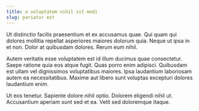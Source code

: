 ```yaml
---
title: a voluptatem nihil sit modi
slug: pariatur est
---
```


Ut distinctio facilis praesentium et ex accusamus quae. Qui quam qui dolores mollitia repellat asperiores maiores dolorum quia. Neque ut ipsa in et non. Dolor at quibusdam dolores. Rerum eum nihil.

Autem veritatis esse voluptatem est id illum ducimus quae consectetur. Saepe ratione quia eos atque fugit. Quas porro enim adipisci. Quibusdam est ullam vel dignissimos voluptatibus maiores. Ipsa laudantium laboriosam autem ea necessitatibus. Maxime aut libero sunt voluptas excepturi dolores laudantium enim.

Ut eos tenetur. Sapiente dolore nihil optio. Dolorem eligendi nihil ut. Accusantium aperiam sunt sed et ea. Velit sed doloremque itaque.
